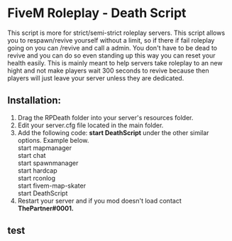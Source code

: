 <h1>FiveM Roleplay - Death Script</h1>
  This script is more for strict/semi-strict roleplay servers. This script allows you to respawn/revive yourself without a limit, so if there if fail roleplay going on you can /revive and call a admin. You don't have to be dead to revive and you can do so even standing up this way you can reset your health easily. This is mainly meant to help servers take roleplay to an new hight and not make players wait 300 seconds to revive because then players will just leave your server unless they are dedicated.

<h2>Installation:</h2>
<ol>
  <li>Drag the RPDeath folder into your server's resources folder.</li>
  <li>Edit your server.cfg file located in the main folder.</li>
  <li>Add the following code: <b>start DeathScript</b> under the other similar options. Example below.<br/>
	start mapmanager<br/>
	start chat<br/>
	start spawnmanager<br/>
	start hardcap<br/>
	start rconlog<br/>
	start fivem-map-skater<br/>
  start DeathScript</li>
  <li>Restart your server and if you mod doesn't load contact <strong>ThePartner#0001<strong>.</li>
</ol>
<h2>test</h2>

